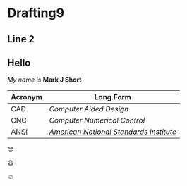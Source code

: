 # Drafting9

## Line 2

## Hello

_My name is_ **Mark J Short**

Acronym | Long Form
--------|----------
CAD | _Computer Aided Design_
CNC | _Computer Numerical Control_
ANSI | [_American National Standards Institute_](https://www.ansi.org)
    
 :blush:
 
 :smiley:
 
 :relaxed:
 
 
